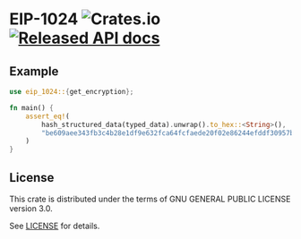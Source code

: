 # EIP-1024 ![Crates.io](https://img.shields.io/crates/d/EIP-1024.svg) [![Released API docs](https://docs.rs/EIP-1024/badge.svg)](https://docs.rs/EIP-1024)

## Example

```rust
use eip_1024::{get_encryption};

fn main() {
	assert_eq!(
		hash_structured_data(typed_data).unwrap().to_hex::<String>(),
		"be609aee343fb3c4b28e1df9e632fca64fcfaede20f02e86244efddf30957bd2"
	)
}

```

## License

This crate is distributed under the terms of GNU GENERAL PUBLIC LICENSE version 3.0.

See [LICENSE](../../LICENSE) for details.

